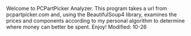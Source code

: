 Welcome to PCPartPicker Analyzer. This program takes a url from pcpartpicker.com and, using the BeautifulSoup4 library, examines the prices and components according to my personal algorithm to determine where money can better be spent.
Enjoy!
Modified: 10-26
